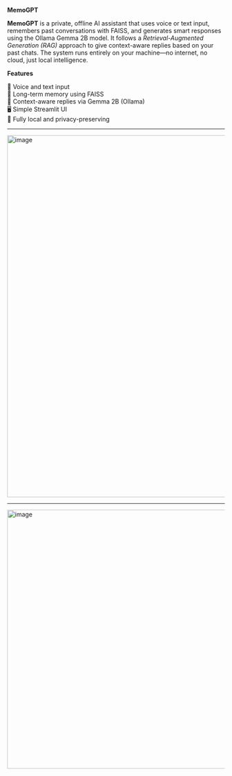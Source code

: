 **MemoGPT**

**MemoGPT** is a private, offline AI assistant that uses voice or text input, remembers past conversations with FAISS, and generates smart responses using the Ollama Gemma 2B model. It follows a *Retrieval-Augmented Generation (RAG)* approach to give context-aware replies based on your past chats. The system runs entirely on your machine—no internet, no cloud, just local intelligence.


**Features**

🎤 Voice and text input  
🧠 Long-term memory using FAISS  
🤖 Context-aware replies via Gemma 2B (Ollama)  
🖥️ Simple Streamlit UI  
🔐 Fully local and privacy-preserving

---
<img width="1887" height="839" alt="image" src="https://github.com/user-attachments/assets/a3d4bd9d-3d19-4257-a74b-5cfa0d15b2e9" />

---

<img width="1671" height="600" alt="image" src="https://github.com/user-attachments/assets/7a4d5295-0da0-47f8-9534-4eff282c1607" />
